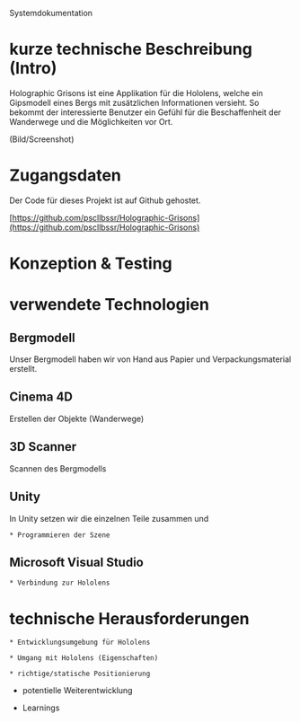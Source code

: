 Systemdokumentation

# kurze technische Beschreibung (Intro)

Holographic Grisons ist eine Applikation für die Hololens, welche ein Gipsmodell eines Bergs mit zusätzlichen Informationen versieht. So bekommt der interessierte Benutzer ein Gefühl für die Beschaffenheit der Wanderwege und die Möglichkeiten vor Ort. 

(Bild/Screenshot)

# Zugangsdaten

Der Code für dieses Projekt ist auf Github gehostet.

[https://github.com/pscllbssr/Holographic-Grisons](https://github.com/pscllbssr/Holographic-Grisons)

# Konzeption & Testing

# verwendete Technologien

## Bergmodell

Unser Bergmodell haben wir von Hand aus Papier und Verpackungsmaterial erstellt. 

## Cinema 4D

Erstellen der Objekte (Wanderwege)

## 3D Scanner

Scannen des Bergmodells

## Unity

In Unity setzen wir die einzelnen Teile zusammen und 

    * Programmieren der Szene

## Microsoft Visual Studio

    * Verbindung zur Hololens

# technische Herausforderungen

    * Entwicklungsumgebung für Hololens

    * Umgang mit Hololens (Eigenschaften)

    * richtige/statische Positionierung

* potentielle Weiterentwicklung

* Learnings


